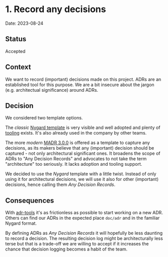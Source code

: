 # 1. Record any decisions

Date: 2023-08-24

## Status

Accepted

## Context

We want to record (important) decisions made on this project.
ADRs are an established tool for this purpose.
We are a bit insecure about the jargon (e.g. architectual significance) around ADRs.

## Decision

We considered two template options.

The _classic_ [Nygard template](http://thinkrelevance.com/blog/2011/11/15/documenting-architecture-decisions) is very visible and well adopted and plenty of [tooling](https://adr.github.io/#decision-capturing-tools) exists. It's also already used in the company by other teams.

The more _modern_ [MADR 3.0.0](https://adr.github.io/madr/) is offered as a template to capture any decisions, as its makers believe that any (important) decision should be captured - not only architectural significant ones. It broadens the scope of ADRs to "Any Decision Records" and advocates to not take the term "architecture" too seriously. It lacks adoption and tooling support.

We decided to use the _Nygard_ template with a little twist. Instead of only using it for architectural decisions, we will use it also for other (important) decisions, hence calling them _Any Decision Records_.

## Consequences

With [adr-tools](https://github.com/npryce/adr-tools) it's as frictionless as possible to start working on a new ADR. Others can find our ADRs in the expected place `doc/adr` and in the familiar Nygard format.

By defining ADRs as _Any Decision Records_ it will hopefully be less daunting to record a decision. The resulting decision log might be architecturally less terse but that is a trade-off we are willing to accept if it increases the chance that decision logging becomes a habit of the team.
